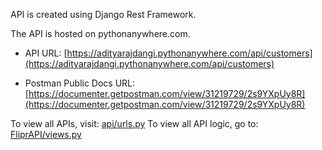 API is created using Django Rest Framework.

The API is hosted on pythonanywhere.com.

- API URL: [https://adityarajdangi.pythonanywhere.com/api/customers](https://adityarajdangi.pythonanywhere.com/api/customers)

- Postman Public Docs URL: [https://documenter.getpostman.com/view/31219729/2s9YXpUy8R](https://documenter.getpostman.com/view/31219729/2s9YXpUy8R)

To view all APIs, visit: [api/urls.py]([https://github.com/AdityaRajThakur/FliprAPI/blob/main/api/urls.py])
To view all API logic, go to: [FliprAPI/views.py]([https://github.com/AdityaRajThakur/FliprAPI/blob/main/FliprAPI/views.py])
